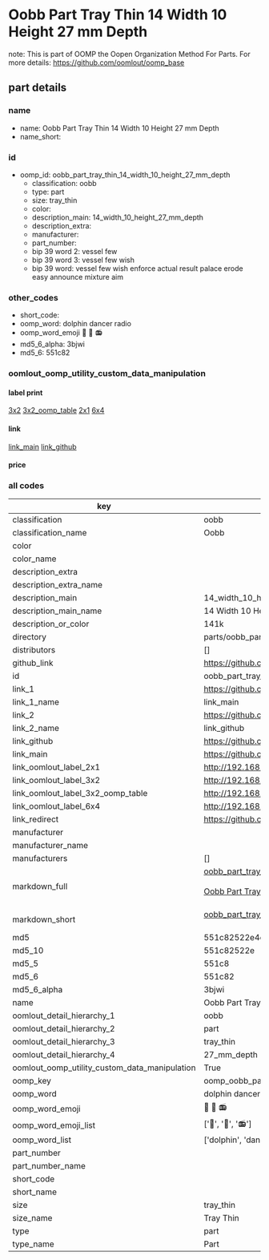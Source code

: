 # Oobb Part Tray Thin 14 Width 10 Height 27 mm Depth  

note: This is part of OOMP the Oopen Organization Method For Parts. For more details: https://github.com/oomlout/oomp_base

##  part details
  







### name
* name: Oobb Part Tray Thin 14 Width 10 Height 27 mm Depth
* name_short: 
### id
* oomp_id: oobb_part_tray_thin_14_width_10_height_27_mm_depth
  * classification: oobb
  * type: part
  * size: tray_thin
  * color: 
  * description_main: 14_width_10_height_27_mm_depth
  * description_extra: 
  * manufacturer: 
  * part_number: 
  * bip 39 word 2: vessel few
  * bip 39 word 3: vessel few wish
  * bip 39 word: vessel few wish enforce actual result palace erode easy announce mixture aim

### other_codes
* short_code: 
* oomp_word: dolphin dancer radio
* oomp_word_emoji :dolphin: :dancer: :radio:
* md5_6_alpha: 3bjwi
* md5_6: 551c82






### oomlout_oomp_utility_custom_data_manipulation
#### label print
[3x2](http://192.168.1.245:1112/?label=oomp%203bjwi)
[3x2_oomp_table](http://192.168.1.108:1112/?label=oomp%203bjwi)
[2x1](http://192.168.1.242:1112/?label=oomp%203bjwi)
[6x4](http://192.168.1.55:1112/?label=oomp%203bjwi)    

#### link

[link_main](https://github.com/oomlout/oomlout_oomp_version_1_messy/tree/main/parts/oobb_part_tray_thin_14_width_10_height_27_mm_depth) [link_github](https://github.com/oomlout/oomlout_oomp_version_1_messy/tree/main/parts/oobb_part_tray_thin_14_width_10_height_27_mm_depth)                             

#### price







### all codes 
| key | value |  
| --- | --- |  
| classification | oobb |  
| classification_name | Oobb |  
| color |  |  
| color_name |  |  
| description_extra |  |  
| description_extra_name |  |  
| description_main | 14_width_10_height_27_mm_depth |  
| description_main_name | 14 Width 10 Height 27 mm Depth |  
| description_or_color | 141k |  
| directory | parts/oobb_part_tray_thin_14_width_10_height_27_mm_depth |  
| distributors | [] |  
| github_link | https://github.com/oomlout/oomlout_oomp_part_src/tree/main/parts/oobb_part_tray_thin_14_width_10_height_27_mm_depth |  
| id | oobb_part_tray_thin_14_width_10_height_27_mm_depth |  
| link_1 | https://github.com/oomlout/oomlout_oomp_version_1_messy/tree/main/parts/oobb_part_tray_thin_14_width_10_height_27_mm_depth |  
| link_1_name | link_main |  
| link_2 | https://github.com/oomlout/oomlout_oomp_version_1_messy/tree/main/parts/oobb_part_tray_thin_14_width_10_height_27_mm_depth |  
| link_2_name | link_github |  
| link_github | https://github.com/oomlout/oomlout_oomp_version_1_messy/tree/main/parts/oobb_part_tray_thin_14_width_10_height_27_mm_depth |  
| link_main | https://github.com/oomlout/oomlout_oomp_version_1_messy/tree/main/parts/oobb_part_tray_thin_14_width_10_height_27_mm_depth |  
| link_oomlout_label_2x1 | http://192.168.1.242:1112/?label=oomp%203bjwi |  
| link_oomlout_label_3x2 | http://192.168.1.245:1112/?label=oomp%203bjwi |  
| link_oomlout_label_3x2_oomp_table | http://192.168.1.108:1112/?label=oomp%203bjwi |  
| link_oomlout_label_6x4 | http://192.168.1.55:1112/?label=oomp%203bjwi |  
| link_redirect | https://github.com/oomlout/oomlout_oomp_version_1_messy/tree/main/parts/oobb_part_tray_thin_14_width_10_height_27_mm_depth |  
| manufacturer |  |  
| manufacturer_name |  |  
| manufacturers | [] |  
| markdown_full | [oobb_part_tray_thin_14_width_10_height_27_mm_depth](none)<br>[](none)<br>[Oobb Part Tray Thin 14 Width 10 Height 27 Mm Depth](none)<br><br> |  
| markdown_short | [oobb_part_tray_thin_14_width_10_height_27_mm_depth](none)<br><br> |  
| md5 | 551c82522e4c93e6df0174a3f9156798 |  
| md5_10 | 551c82522e |  
| md5_5 | 551c8 |  
| md5_6 | 551c82 |  
| md5_6_alpha | 3bjwi |  
| name | Oobb Part Tray Thin 14 Width 10 Height 27 mm Depth |  
| oomlout_detail_hierarchy_1 | oobb |  
| oomlout_detail_hierarchy_2 | part |  
| oomlout_detail_hierarchy_3 | tray_thin |  
| oomlout_detail_hierarchy_4 | 27_mm_depth |  
| oomlout_oomp_utility_custom_data_manipulation | True |  
| oomp_key | oomp_oobb_part_tray_thin_14_width_10_height_27_mm_depth |  
| oomp_word | dolphin dancer radio |  
| oomp_word_emoji | :dolphin: :dancer: :radio: |  
| oomp_word_emoji_list | [':dolphin:', ':dancer:', ':radio:'] |  
| oomp_word_list | ['dolphin', 'dancer', 'radio'] |  
| part_number |  |  
| part_number_name |  |  
| short_code |  |  
| short_name |  |  
| size | tray_thin |  
| size_name | Tray Thin |  
| type | part |  
| type_name | Part |  
